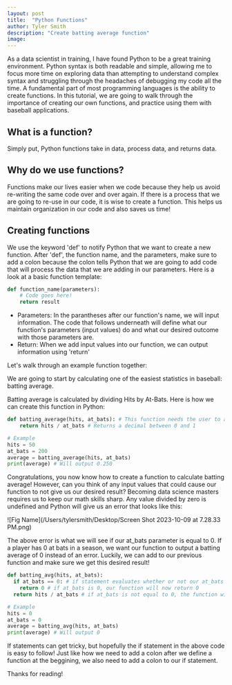 ```yaml
---
layout: post
title:  "Python Functions"
author: Tyler Smith
description: "Create batting average function"
image:
--- 
```

As a data scientist in training, I have found Python to be a great training environment. Python syntax is both readable and simple, allowing me to focus more time on exploring data than attempting to understand complex syntax and struggling through the headaches of debugging my code all the time. A fundamental part of most programming languages is the ability to create functions. In this tutorial, we are going to walk through the importance of creating our own functions, and practice using them with baseball applications.

<h2>What is a function?</h2>

Simply put, Python functions take in data, process data, and returns data.

<h2>Why do we use functions?</h2>

Functions make our lives easier when we code because they help us avoid re-writing the same code over and over again. If there is a process that we are going to re-use in our code, it is wise to create a function. This helps us maintain organization in our code and also saves us time!

<h2>Creating functions</h2>

We use the keyword 'def' to notify Python that we want to create a new function. After 'def', the function name, and the parameters, make sure to add a colon because the colon tells Python that we are going to add code that will process the data that we are adding in our parameters. Here is a look at a basic function template:

```python
def function_name(parameters):
    # Code goes here!
    return result
```

* Parameters: In the parantheses after our function's name, we will input information. The code that follows underneath will define what our function's parameters (input values) do and what our desired outcome with those parameters are.
* Return: When we add input values into our function, we can output information using 'return'

Let's walk through an example function together:

We are going to start by calculating one of the easiest statistics in baseball: batting average.

Batting average is calculated by dividing Hits by At-Bats. Here is how we can create this function in Python:

```python
def batting_average(hits, at_bats): # This function needs the user to add 2 parameters: hits and at_bats
    return hits / at_bats # Returns a decimal between 0 and 1

# Example
hits = 50
at_bats = 200
average = batting_average(hits, at_bats)
print(average) # Will output 0.250
```

Congratulations, you now know how to create a function to calculate batting average! However, can you think of any input values that could cause our function to not give us our desired result? Becoming data science masters requires us to keep our math skills sharp. Any value divided by zero is undefined and Python will give us an error that looks like this:

![Fig Name](/Users/tylersmith/Desktop/Screen Shot 2023-10-09 at 7.28.33 PM.png)

The above error is what we will see if our at_bats parameter is equal to 0. If a player has 0 at bats in a season, we want our function to output a batting average of 0 instead of an error. Luckily, we can add to our previous function and make sure we get this desired result!

```python
def batting_avg(hits, at_bats):
  if at_bats == 0: # if statement evaluates whether or not our at_bats input value is 0
    return 0 # if at_bats is 0, our function will now return 0
  return hits / at_bats # if at_bats is not equal to 0, the function will calculate the decimal of hits / at_bats

# Example
hits = 0
at_bats = 0
average = batting_avg(hits, at_bats)
print(average) # Will output 0
```

If statements can get tricky, but hopefully the if statement in the above code is easy to follow! Just like how we need to add a colon after we define a function at the beggining, we also need to add a colon to our if statement.

Thanks for reading!



